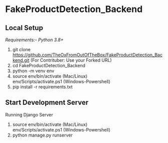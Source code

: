 # FakeProductDetection_Backend
Local Setup
---
*Requirements:- Python 3.8+*<br>
1) git clone https://github.com/TheOxFromOutOfTheBox/FakeProductDetection_Backend.git
(For Contrituber: Use your Forked URL)
2) cd FakeProductDetection_Backend
3) python -m venv env
4) source env/bin/activate (Mac/Linux)<br>
   env/Scripts/activate.ps1 (Windows-Powershell)
5) pip install -r requirements.txt

Start Development Server<br>
---
Running Django Server
1) source env/bin/activate (Mac/Linux)<br>
   env/Scripts/activate.ps1 (Windows-Powershell)
2) python manage.py runserver
